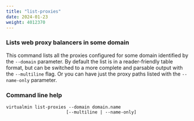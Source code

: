 ```yaml
---
title: "list-proxies"
date: 2024-01-23
weight: 4012370
---
```


### Lists web proxy balancers in some domain

This command lists all the proxies configured for some domain identified by the `--domain` parameter. By default the list is in a reader-friendly table format, but can be switched to a more complete and parsable output with the `--multiline` flag. Or you can have just the proxy paths listed with the `--name-only` parameter.
 
### Command line help

```text
virtualmin list-proxies --domain domain.name
                       [--multiline | --name-only]
```
